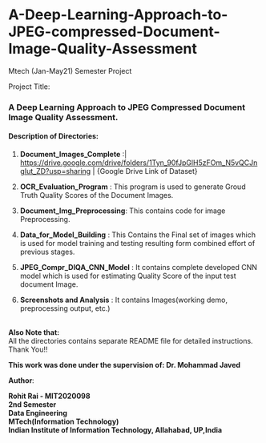 # A-Deep-Learning-Approach-to-JPEG-compressed-Document-Image-Quality-Assessment
Mtech (Jan-May21) Semester Project

Project Title: 
### A Deep Learning Approach to JPEG Compressed Document Image Quality Assessment.

#### Description of Directories: 

1) **Document_Images_Complete** :| https://drive.google.com/drive/folders/1Tyn_90fJpGlH5zFOm_N5vQCJngIut_ZD?usp=sharing | {Google Drive Link of Dataset}

2) **OCR_Evaluation_Program**   : This program is used to generate Groud Truth Quality Scores of the Document Images.

3) **Document_Img_Preprocessing**: This contains code for image Preprocessing.

4) **Data_for_Model_Building**  : This Contains the Final set of images which is used for model training and testing resulting form combined effort of previous stages. 

5) **JPEG_Compr_DIQA_CNN_Model** : It contains complete developed CNN model which is used for estimating Quality Score of the input test document Image.    

6) **Screenshots and Analysis**  : It contains Images(working demo, preprocessing output, etc.)


\
**Also Note that:** \
All the directories contains separate README file for detailed instructions.
\
Thank You!! 


**This work was done under the supervision of:
Dr. Mohammad Javed**


**Author**:

**Rohit Rai - MIT2020098\
2nd Semester\
Data Engineering\
MTech(Information Technology)\
Indian Institute of Information Technology, Allahabad, UP,India**

